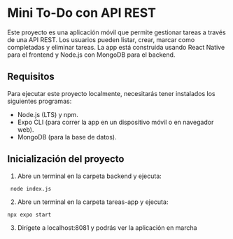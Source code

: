 
# Mini To-Do con API REST
Este proyecto es una aplicación móvil que permite gestionar tareas a través de una API REST. Los usuarios pueden listar, crear, marcar como completadas y eliminar tareas. La app está construida usando React Native para el frontend y Node.js con MongoDB para el backend.

## Requisitos
Para ejecutar este proyecto localmente, necesitarás tener instalados los siguientes programas:
- Node.js (LTS) y npm.
- Expo CLI (para correr la app en un dispositivo móvil o en navegador web).
- MongoDB (para la base de datos).

## Inicialización del proyecto
1. Abre un terminal en la carpeta backend y ejecuta:
```
 node index.js
```

2. Abre un terminal en la carpeta tareas-app y ejecuta:
``` 
npx expo start
```
3. Dirígete a localhost:8081 y podrás ver la aplicación en marcha
